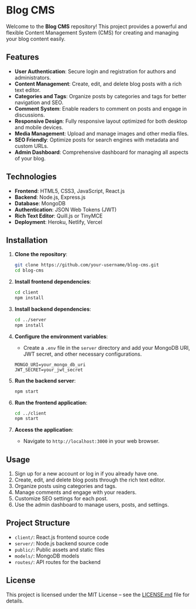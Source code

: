 # Blog CMS

Welcome to the **Blog CMS** repository! This project provides a powerful and flexible Content Management System (CMS) for creating and managing your blog content easily.

## Features

- **User Authentication**: Secure login and registration for authors and administrators.
- **Content Management**: Create, edit, and delete blog posts with a rich text editor.
- **Categories and Tags**: Organize posts by categories and tags for better navigation and SEO.
- **Comment System**: Enable readers to comment on posts and engage in discussions.
- **Responsive Design**: Fully responsive layout optimized for both desktop and mobile devices.
- **Media Management**: Upload and manage images and other media files.
- **SEO Friendly**: Optimize posts for search engines with metadata and custom URLs.
- **Admin Dashboard**: Comprehensive dashboard for managing all aspects of your blog.

## Technologies

- **Frontend**: HTML5, CSS3, JavaScript, React.js
- **Backend**: Node.js, Express.js
- **Database**: MongoDB
- **Authentication**: JSON Web Tokens (JWT)
- **Rich Text Editor**: Quill.js or TinyMCE
- **Deployment**: Heroku, Netlify, Vercel

## Installation

1. **Clone the repository**:
   ```bash
   git clone https://github.com/your-username/blog-cms.git
   cd blog-cms
   ```

2. **Install frontend dependencies**:
   ```bash
   cd client
   npm install
   ```

3. **Install backend dependencies**:
   ```bash
   cd ../server
   npm install
   ```

4. **Configure the environment variables**:
   - Create a `.env` file in the `server` directory and add your MongoDB URI, JWT secret, and other necessary configurations.
   ```
   MONGO_URI=your_mongo_db_uri
   JWT_SECRET=your_jwt_secret
   ```

5. **Run the backend server**:
   ```bash
   npm start
   ```

6. **Run the frontend application**:
   ```bash
   cd ../client
   npm start
   ```

7. **Access the application**:
   - Navigate to `http://localhost:3000` in your web browser.

## Usage

1. Sign up for a new account or log in if you already have one.
2. Create, edit, and delete blog posts through the rich text editor.
3. Organize posts using categories and tags.
4. Manage comments and engage with your readers.
5. Customize SEO settings for each post.
6. Use the admin dashboard to manage users, posts, and settings.

## Project Structure

- `client/`: React.js frontend source code
- `server/`: Node.js backend source code
- `public/`: Public assets and static files
- `models/`: MongoDB models
- `routes/`: API routes for the backend

## License

This project is licensed under the MIT License – see the [LICENSE.md](LICENSE.md) file for details.
